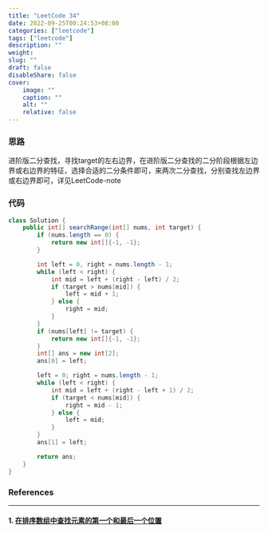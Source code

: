 ```yaml
---
title: "LeetCode 34"
date: 2022-09-25T00:24:53+08:00
categories: ["leetcode"]
tags: ["leetcode"]
description: ""
weight:
slug: ""
draft: false
disableShare: false
cover:
    image: ""
    caption: ""
    alt: ""
    relative: false
---
```


### 思路

进阶版二分查找，寻找target的左右边界，在进阶版二分查找的二分阶段根据左边界或右边界的特征，选择合适的二分条件即可，来两次二分查找，分别查找左边界或右边界即可，详见LeetCode-note

### 代码

```java
class Solution {
    public int[] searchRange(int[] nums, int target) {
        if (nums.length == 0) {
            return new int[]{-1, -1};
        }

        int left = 0, right = nums.length - 1;
        while (left < right) {
            int mid = left + (right - left) / 2;
            if (target > nums[mid]) {
                left = mid + 1;
            } else {
                right = mid;
            }
        }
        if (nums[left] != target) {
            return new int[]{-1, -1};
        }
        int[] ans = new int[2];
        ans[0] = left;

        left = 0; right = nums.length - 1;
        while (left < right) {
            int mid = left + (right - left + 1) / 2;
            if (target < nums[mid]) {
                right = mid - 1;
            } else {
                left = mid;
            }
        }
        ans[1] = left;

        return ans;
    }
}
```

### References

---

#### 1. [在排序数组中查找元素的第一个和最后一个位置](https://leetcode.cn/problems/find-first-and-last-position-of-element-in-sorted-array/)

